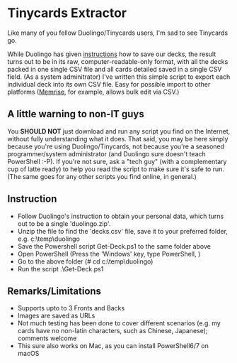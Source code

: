 # Tinycards Extractor

Like many of you fellow Duolingo/Tinycards users, I'm sad to see Tinycards go.

While Duolingo has given [instructions](https://support.duolingo.com/hc/en-us/articles/360043909772) how to save our decks, the result turns out to be in its raw, computer-readable-only format, with all the decks packed in one single CSV file and all cards detailed saved in a single CSV field.  (As a system adminitrator) I've written this simple script to export each individual deck into its own CSV file.  Easy for possible import to other platforms ([Memrise](https://www.memrise.com/), for example, allows bulk edit via CSV.)

## A little warning to non-IT guys
You **SHOULD NOT** just download and run any script you find on the Internet, without fully understanding what it does.  That said, you may be here simply because you're using Duolingo/Tinycards, not because you're a seasoned programmer/system administrator (and Duolingo sure doesn't teach PowerShell :-P).  If you're not sure, ask a "tech guy" (with a complementary cup of latte ready) to help you read the script to make sure it's safe to run.  (The same goes for any other scripts you find online, in general.)

## Instruction
* Follow Duolingo's instruction to obtain your personal data, which turns out to be a single 'duolingo.zip'.
* Unzip the file to find the 'decks.csv' file, save it to your preferred folder, e.g. c:\temp\duolingo
* Save the Powershell script Get-Deck.ps1 to the same folder above
* Open PowerShell (Press the 'Windows' key, type PowerShell, <Enter>)
* Go to the above folder (# cd c:\temp\duolingo)
* Run the script
.\Get-Deck.ps1

## Remarks/Limitations
* Supports upto to 3 Fronts and Backs
* Images are saved as URLs
* Not much testing has been done to cover different scenarios (e.g. my cards have no non-latin characters, such as Chinese, Japanese); comments welcome
* This sure also works on Mac, as you can install PowerShell6/7 on macOS
